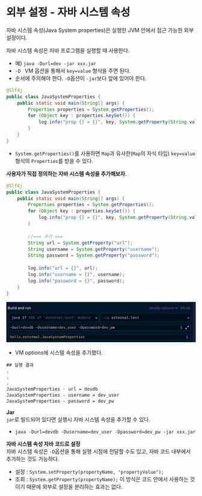 # 외부 설정 - 자바 시스템 속성

자바 시스템 속성(Java System properties)은 실행한 JVM 안에서 접근 가능한 외부 설정이다.

자바 시스템 속성은 자바 프로그램을 실행할 때 사용한다.
- 예) `java -Durl=dev -jar xxx.jar`
- `-D ` VM 옵션을 통해서 `key=value` 형식을 주면 된다.
- 순서에 주의해야 한다. `-D`옵션이 `-jar`보다 앞에 있어야 한다.

```java
@Slf4j
public class JavaSystemProperties {
    public static void main(String[] args) {
        Properties properties = System.getProperties();
        for (Object key : properties.keySet()) {
            log.info("prop {} = {}", key, System.getProperty(String.valueOf(key)));
        }
    }
}
```
- `System.getProperties()`를 사용하면 `Map`과 유사한(`Map`의 자식 타입) `key=value` 형식의 `Properties`를 받을 수 있다.



**사용자가 직접 정의하는 자바 시스템 속성을 추가해보자.**
```java
@Slf4j
public class JavaSystemProperties {
    public static void main(String[] args) {
        Properties properties = System.getProperties();
        for (Object key : properties.keySet()) {
            log.info("prop {} = {}", key, System.getProperty(String.valueOf(key)));
        }

        //=== 추가 ===
        String url = System.getProperty("url");
        String username = System.getProperty("username");
        String password = System.getProperty("password");

        log.info("url = {}", url);
        log.info("username = {}", username);
        log.info("password = {}", password);
    }
}
```

![img_3.png](image/img_3.png)

- VM options에 시스템 속성을 추가했다.

```text
## 실행 결과
.
.
.
JavaSystemProperties - url = devdb
JavaSystemProperties - username = dev_user
JavaSystemProperties - password = dev_pw
```

**Jar**<br>
`jar`로 빌드되어 있다면 실행시 자바 시스템 속성을 추가할 수 있다.<br>
- `java -Durl=devdb -Dusername=dev_user -Dpassword=dev_pw -jar xxx.jar`

**자바 시스템 속성 자바 코드로 설정**<br>
자바 시스템 속성은 `-D`옵션을 통해 실행 시점에 전달할 수도 있고, 자바 코드 내부에서 추가하는 것도 가능하다.
- 설정 : `System.setProperty(propertyName, "propertyValue");`
- 조회 : `System.getProperty(propertyName);`
이 방식은 코드 안에서 사용하는 것이기 때문에 외부로 설정을 분리하는 효과는 없다.